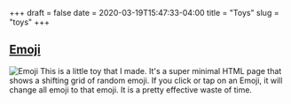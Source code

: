 +++
draft = false
date = 2020-03-19T15:47:33-04:00
title = "Toys"
slug = "toys"
+++

## [Emoji](/emoji.html)
![Emoji](/assets/emoji-bw.png)
This is a little toy that I made. It's a super minimal HTML page that
shows a shifting grid of random emoji. If you click or tap on an
Emoji, it will change all emoji to that emoji. It is a pretty
effective waste of time.
